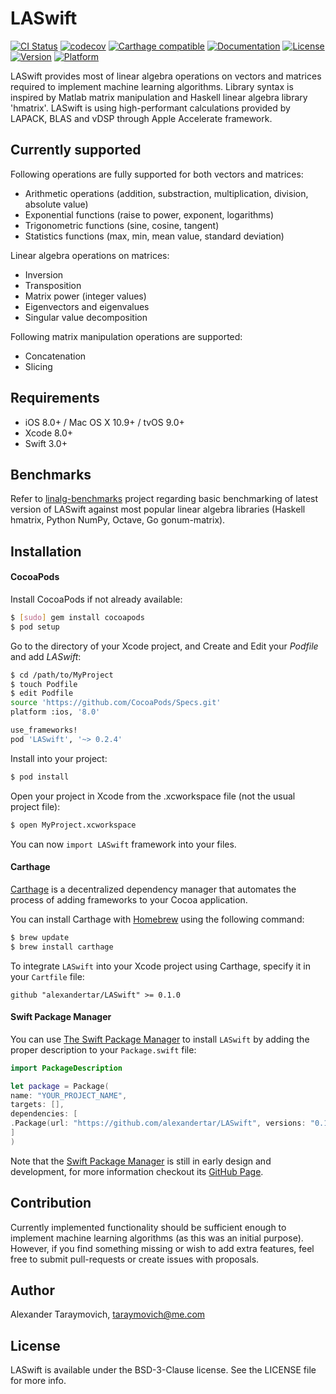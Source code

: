 # LASwift

[![CI Status](https://travis-ci.org/AlexanderTar/LASwift.svg?branch=master)](https://travis-ci.org/AlexanderTar/LASwift)
[![codecov](https://codecov.io/gh/AlexanderTar/LASwift/branch/master/graph/badge.svg)](https://codecov.io/gh/AlexanderTar/LASwift)
[![Carthage compatible](https://img.shields.io/badge/Carthage-compatible-4BC51D.svg?style=flat)](https://github.com/Carthage/Carthage)
[![Documentation](https://img.shields.io/badge/LASwift-documentation-blue.svg)](https://alexandertar.github.io/LASwift-docs/index.html)
[![License](https://img.shields.io/cocoapods/l/LASwift.svg?style=flat)](https://raw.githubusercontent.com/AlexanderTar/LASwift/master/LICENSE)
[![Version](https://img.shields.io/cocoapods/v/LASwift.svg?style=flat)](http://cocoapods.org/pods/LASwift)
[![Platform](https://img.shields.io/cocoapods/p/LASwift.svg?style=flat)](http://cocoapods.org/pods/LASwift)

LASwift provides most of linear algebra operations on vectors and matrices
required to implement machine learning algorithms. Library syntax is inspired by
Matlab matrix manipulation and Haskell linear algebra library 'hmatrix'. LASwift is
using high-performant calculations provided by LAPACK, BLAS and vDSP through Apple
Accelerate framework.

## Currently supported

Following operations are fully supported for both vectors and matrices:

- Arithmetic operations (addition, substraction, multiplication, division, absolute value)
- Exponential functions (raise to power, exponent, logarithms)
- Trigonometric functions (sine, cosine, tangent)
- Statistics functions (max, min, mean value, standard deviation)

Linear algebra operations on matrices:

- Inversion
- Transposition
- Matrix power (integer values)
- Eigenvectors and eigenvalues
- Singular value decomposition

Following matrix manipulation operations are supported:

- Concatenation
- Slicing

## Requirements

- iOS 8.0+ / Mac OS X 10.9+ / tvOS 9.0+
- Xcode 8.0+
- Swift 3.0+

## Benchmarks

Refer to [linalg-benchmarks](https://github.com/Alexander-Ignatyev/linalg-benchmarks) project
regarding basic benchmarking of latest version of LASwift against most popular linear
algebra libraries (Haskell hmatrix, Python NumPy, Octave, Go gonum-matrix).

## Installation

#### CocoaPods

Install CocoaPods if not already available:

``` bash
$ [sudo] gem install cocoapods
$ pod setup
```
Go to the directory of your Xcode project, and Create and Edit your *Podfile* and add _LASwift_:

``` bash
$ cd /path/to/MyProject
$ touch Podfile
$ edit Podfile
source 'https://github.com/CocoaPods/Specs.git'
platform :ios, '8.0'

use_frameworks!
pod 'LASwift', '~> 0.2.4'
```

Install into your project:

``` bash
$ pod install
```

Open your project in Xcode from the .xcworkspace file (not the usual project file):

``` bash
$ open MyProject.xcworkspace
```

You can now `import LASwift` framework into your files.

#### Carthage

[Carthage](https://github.com/Carthage/Carthage) is a decentralized dependency manager that automates the process of adding frameworks to your Cocoa application.

You can install Carthage with [Homebrew](http://brew.sh/) using the following command:

```bash
$ brew update
$ brew install carthage
```

To integrate `LASwift` into your Xcode project using Carthage, specify it in your `Cartfile` file:

```ogdl
github "alexandertar/LASwift" >= 0.1.0
```

#### Swift Package Manager
You can use [The Swift Package Manager](https://swift.org/package-manager) to install `LASwift` by adding the proper description to your `Package.swift` file:
```swift
import PackageDescription

let package = Package(
name: "YOUR_PROJECT_NAME",
targets: [],
dependencies: [
.Package(url: "https://github.com/alexandertar/LASwift", versions: "0.1.0" ..< Version.max)
]
)
```

Note that the [Swift Package Manager](https://swift.org/package-manager) is still in early design and development, for more information checkout its [GitHub Page](https://github.com/apple/swift-package-manager).

## Contribution

Currently implemented functionality should be sufficient enough to implement machine learning
algorithms (as this was an initial purpose). However, if you find something missing or wish to add
extra features, feel free to submit pull-requests or create issues with proposals.

## Author

Alexander Taraymovich, taraymovich@me.com

## License

LASwift is available under the BSD-3-Clause license. See the LICENSE file for more info.
